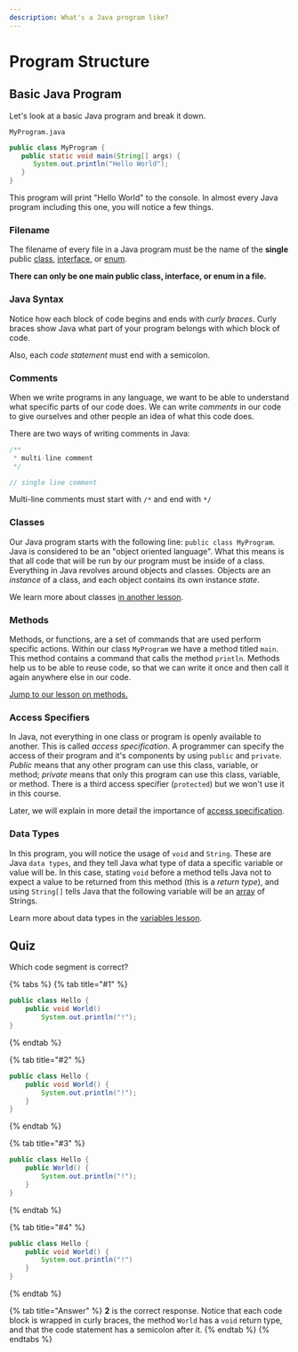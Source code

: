 ```yaml
---
description: What's a Java program like?
---
```


# Program Structure

## Basic Java Program

Let's look at a basic Java program and break it down.

`MyProgram.java`

```java
public class MyProgram {
   public static void main(String[] args) {
      System.out.println("Hello World");
   }
}
```

This program will print "Hello World" to the console. In almost every Java program including this one, you will notice a few things.

### Filename

The filename of every file in a Java program must be the name of the **single** public [class](../basic-java/classes.md), [interface](../advanced/java/abstract-classes-and-interfaces.md#interfaces), or [enum](../advanced/coming-soon.md).

**There can only be one main public class, interface, or enum in a file.**

### Java Syntax

Notice how each block of code begins and ends with _curly braces_. Curly braces show Java what part of your program belongs with which block of code.

Also, each _code statement_ must end with a semicolon.

### Comments

When we write programs in any language, we want to be able to understand what specific parts of our code does. We can write _comments_ in our code to give ourselves and other people an idea of what this code does.

There are two ways of writing comments in Java:

```java
/**
 * multi-line comment
 */

// single line comment
```

Multi-line comments must start with `/*` and end with `*/`

### Classes

Our Java program starts with the following line: `public class MyProgram`. Java is considered to be an "object oriented language". What this means is that all code that will be run by our program must be inside of a class. Everything in Java revolves around objects and classes. Objects are an _instance_ of a class, and each object contains its own instance _state_.

We learn more about classes [in another lesson](../basic-java/classes.md).

### Methods

Methods, or functions, are a set of commands that are used perform specific actions. Within our class `MyProgram` we have a method titled `main`. This method contains a command that calls the method `println`. Methods help us to be able to reuse code, so that we can write it once and then call it again anywhere else in our code.

[Jump to our lesson on methods.](../basic-java/methods.md)

### Access Specifiers

In Java, not everything in one class or program is openly available to another. This is called _access specification_. A programmer can specify the access of their program and it's components by using `public` and `private`. _Public_ means that any other program can use this class, variable, or method; _private_ means that only this program can use this class, variable, or method. There is a third access specifier \(`protected`\) but we won't use it in this course.

Later, we will explain in more detail the importance of [access specification](http://localhost:8000/access-specification).

### Data Types

In this program, you will notice the usage of `void` and `String`. These are Java `data types`, and they tell Java what type of data a specific variable or value will be. In this case, stating `void` before a method tells Java not to expect a value to be returned from this method \(this is a _return type_\), and using `String[]` tells Java that the following variable will be an [array](http://localhost:8000/arrays) of Strings.

Learn more about data types in the [variables lesson](variables-and-primitive-types.md).

## Quiz

Which code segment is correct?

{% tabs %}
{% tab title="\#1" %}
```java
public class Hello {
    public void World()
        System.out.println("!");
}
```
{% endtab %}

{% tab title="\#2" %}
```java
public class Hello {
    public void World() {
        System.out.println("!");
    }
}
```
{% endtab %}

{% tab title="\#3" %}
```java
public class Hello {
    public World() {
        System.out.println("!");
    }
}
```
{% endtab %}

{% tab title="\#4" %}
```java
public class Hello {
    public void World() {
        System.out.println("!")
    }
}
```
{% endtab %}

{% tab title="Answer" %}
**2** is the correct response. Notice that each code block is wrapped in curly braces, the method `World` has a `void` return type, and that the code statement has a semicolon after it.
{% endtab %}
{% endtabs %}

